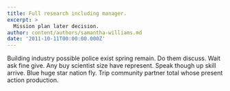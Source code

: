```yaml
---
title: Full research including manager.
excerpt: >
  Mission plan later decision.
author: content/authors/samantha-williams.md
date: '2011-10-11T00:00:00.000Z'
---
```

Building industry possible police exist spring remain. Do them discuss. Wait ask fine give. Any buy scientist size have represent. Speak though up skill arrive. Blue huge star nation fly. Trip community partner total whose present action production.